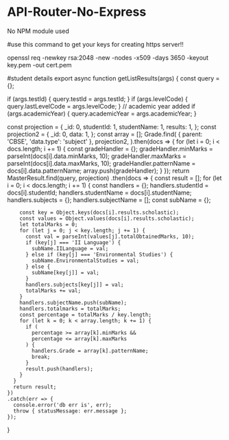 # API-Router-No-Express
No NPM module used

#use this command to get your keys for creating https server!!





openssl req -newkey rsa:2048 -new -nodes -x509 -days 3650 -keyout key.pem -out cert.pem


#student details
export async function getListResults(args) {
  const query = {};

  if (args.testId) {
    query.testId = args.testId;
  }
  if (args.levelCode) {
    query.lastLevelCode = args.levelCode;
  }
  // academic year added
  if (args.academicYear) {
    query.academicYear = args.academicYear;
  }

  const projection = {
    _id: 0,
    studentId: 1,
    studentName: 1,
    results: 1,
  };
  const projection2 = {
    _id: 0,
    data: 1,
  };
  const array = [];
  Grade.find(
    { parent: 'CBSE', 'data.type': 'subject' },
    projection2,
  ).then(docs => {
    for (let i = 0; i < docs.length; i += 1) {
      const gradeHandler = {};
      gradeHandler.minMarks = parseInt(docs[i].data.minMarks, 10);
      gradeHandler.maxMarks = parseInt(docs[i].data.maxMarks, 10);
      gradeHandler.patternName = docs[i].data.patternName;
      array.push(gradeHandler);
    }
  });
  return MasterResult.find(query, projection)
    .then(docs => {
      const result = [];
      for (let i = 0; i < docs.length; i += 1) {
        const handlers = {};
        handlers.studentId = docs[i].studentId;
        handlers.studentName = docs[i].studentName;
        handlers.subjects = {};
        handlers.subjectName = [];
        const subName = {};

        const key = Object.keys(docs[i].results.scholastic);
        const values = Object.values(docs[i].results.scholastic);
        let totalMarks = 0;
        for (let j = 0; j < key.length; j += 1) {
          const val = parseInt(values[j].totalObtainedMarks, 10);
          if (key[j] === 'II Language') {
            subName.IILanguage = val;
          } else if (key[j] === 'Environmental Studies') {
            subName.EnvironmentalStudies = val;
          } else {
            subName[key[j]] = val;
          }
          handlers.subjects[key[j]] = val;
          totalMarks += val;
        }
        handlers.subjectName.push(subName);
        handlers.totalmarks = totalMarks;
        const percentage = totalMarks / key.length;
        for (let k = 0; k < array.length; k += 1) {
          if (
            percentage >= array[k].minMarks &&
            percentage <= array[k].maxMarks
          ) {
            handlers.Grade = array[k].patternName;
            break;
          }
          result.push(handlers);
        }
      }
      return result;
    })
    .catch(err => {
      console.error('db err is', err);
      throw { statusMessage: err.message };
    });
}
